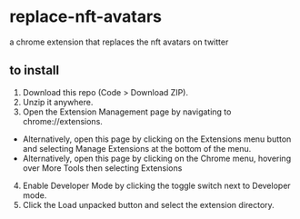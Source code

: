 # replace-nft-avatars
a chrome extension that replaces the nft avatars on twitter
## to install
1. Download this repo (Code > Download ZIP).
2. Unzip it anywhere.
3. Open the Extension Management page by navigating to chrome://extensions.
  - Alternatively, open this page by clicking on the Extensions menu button and selecting Manage Extensions at the bottom of the menu.
  - Alternatively, open this page by clicking on the Chrome menu, hovering over More Tools then selecting Extensions
4. Enable Developer Mode by clicking the toggle switch next to Developer mode.
5. Click the Load unpacked button and select the extension directory.
